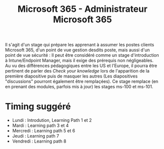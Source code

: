 ﻿---
title: Microsoft 365 - Administrateur Microsoft 365
goDeploy: true
m365: true
labs: https://github.com/MicrosoftLearning/MS-102T00-Microsoft-365-Administrator-Essentials/tree/master/Instructions/Labs
---
Il s'agit d'un stage qui prépare les apprenant à assumer les postes clients Microsoft 365, d'un point de vue gestion desdits poste, mais aussi d'un point de vue sécurité : 
Il peut être considéré comme un stage d'introduction à Intune/Endpoint Manager, mais il exige des prérequis non négligeables.
Au vu des différences pédagogiques entre les US et l'Europe, il pourra être pertinent de parler des *Check your knowledge* lors de l'apparition de la première diapositive puis de masquer les autres (Les diapositives "discussions" pourront également être remplaçées).
Ce stage remplace (en en prenant des modules, parfois mis à jour) les stages ms-100 et ms-101.

 
# Timing suggéré
- Lundi : Introdution, Learning Path 1 et 2
- Mardi : Learning path 3 et 4
- Mercredi : Learning path 5 et 6
- Jeudi : Learning path 7
- Vendredi : Learning path 8
